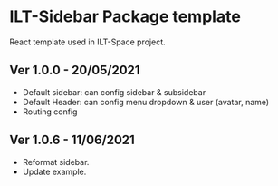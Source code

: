 # ILT-Sidebar Package template

React template used in ILT-Space project.

## Ver 1.0.0 - 20/05/2021
- Default sidebar: can config sidebar & subsidebar
- Default Header: can config menu dropdown & user (avatar, name)
- Routing config

## Ver 1.0.6 - 11/06/2021
- Reformat sidebar.
- Update example.

